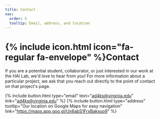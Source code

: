 ```yaml
---
title: Contact
nav:
  order: 5
  tooltip: Email, address, and location
---
```


# {% include icon.html icon="fa-regular fa-envelope" %}Contact

If you are a potential student, collaborator, or just interested in our work at the HAI Lab, we'd love to hear from you! For more information about a particular project, we ask that you reach out directly to the point of contact on that project's page.

{%
  include button.html
  type="email"
  text="ad4ks@virginia.edu"
  link="ad4ks@virginia.edu"
%}
{%
  include button.html
  type="address"
  tooltip="Our location on Google Maps for easy navigation"
  link="https://maps.app.goo.gl/Ux6abS1FrxBaksuo9"
%}